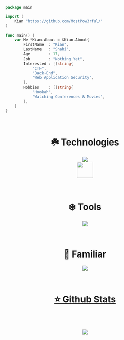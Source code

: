 ```go
package main

import (
    Kian "https://github.com/MostPow3rful/"
)

func main() {
    var Me *Kian.About = &Kian.About{
        FirstName  : "Kian",
        LastName   : "Shahi",
        Age        : 17,
        Job        : "Nothing Yet",
        Interested : []string{
            "CTF",
            "Back-End",
            "Web Application Security",
        },
        Hobbies    : []string{
            "Hookah",
            "Watching Conferences & Movies",
        },
    }
}
```

<br>

<h1 align="center">☘️ Technologies</h1>
<p align="center">
  <a href="https://skillicons.dev">
    <img src="https://skillicons.dev/icons?i=go,python,js,html,css,bash,mysql&theme=dark&perline=10" />
    </br>
    <img src="https://raw.githubusercontent.com/gofiber/docs/master/static/img/logo.svg" height=50>
  </a>
</p>

</br>

<h1 align="center">❄️ Tools</h1>
<p align="center">
  <a href="https://skillicons.dev">
    <img src="https://skillicons.dev/icons?i=vscode,discord,bots,md,git,github,postman,linux&theme=dark&perline=10" />
  </a>
</p>

</br>

<h1 align="center">🍁 Familiar</h1>
<p align="center">
  <a href="https://skillicons.dev">
    <img src="https://skillicons.dev/icons?i=c,cpp,cs,ts,wasm,php,django,flask&theme=dark&perline=10" />
    </br>
</p>

<br>

<h1 align="center">⭐️ Github Stats</h1>
<div align="center">
    <img align="center" src="https://github-readme-stats.vercel.app/api/top-langs/?username=JesusKian&langs_count=10&layout=compact&theme=gruvbox_duo&hide_border=true&bg_color=323540&title_color=5294E2&icon_color=5294E2&text_color=ffffff&count_private=true"  alt=""/>
</div>

<br/>

<div align="center">
    <img align="center" src="https://github-readme-stats.vercel.app/api?username=JesusKian&theme=gruvbox_duo&show_icons=true&include_all_commits=true&count_private=true&theme=react&hide_border=true&bg_color=323540&title_color=5294E2&icon_color=5294E2&text_color=ffffff&count_private=true"  alt=""/>
</div>

<br/>

<div align="center">
    <img align="center" src="https://github-readme-streak-stats.herokuapp.com/?user=JesusKian&theme=gruvbox_duo&background=323540&hide_border=true&ring=5294E2&currStreakLabel=5294E2&sideNums=FFFFFF&currStreakNum=FFFFFF&sideLabels=5294E2&text_color=ffffff&count_private=true"  alt=""/>
</div>

<div align="center"> 
    <img align="center" src="https://activity-graph.herokuapp.com/graph?username=JesusKian&custom_title=JesusKian's%20Contribution%20Graph&bg_color=323540&color=5294E2&line=FFFFFF&point=5294E2&hide_border=F84C4C&count_private=true"  alt=""/>
</div>

<div align="center"> 

![](http://github-profile-summary-cards.vercel.app/api/cards/profile-details?username=JesusKian&theme=radical)

</div>
